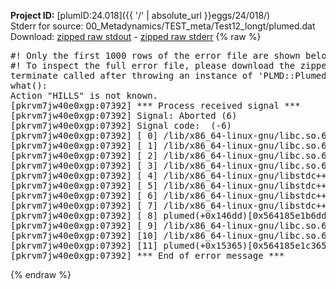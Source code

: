 **Project ID:** [plumID:24.018]({{ '/' | absolute_url }}eggs/24/018/)  
Stderr for source:  00_Metadynamics/TEST_meta/Test12_longt/plumed.dat   
Download: [zipped raw stdout](plumed.dat.plumed.stdout.txt.zip) - [zipped raw stderr](plumed.dat.plumed.stderr.txt.zip) 
{% raw %}
<pre>
#! Only the first 1000 rows of the error file are shown below
#! To inspect the full error file, please download the zipped raw stderr file above
terminate called after throwing an instance of 'PLMD::Plumed::Exception'
what():
Action "HILLS" is not known.
[pkrvm7jw40e0xgp:07392] *** Process received signal ***
[pkrvm7jw40e0xgp:07392] Signal: Aborted (6)
[pkrvm7jw40e0xgp:07392] Signal code:  (-6)
[pkrvm7jw40e0xgp:07392] [ 0] /lib/x86_64-linux-gnu/libc.so.6(+0x45330)[0x7f5b67e45330]
[pkrvm7jw40e0xgp:07392] [ 1] /lib/x86_64-linux-gnu/libc.so.6(pthread_kill+0x11c)[0x7f5b67e9eb2c]
[pkrvm7jw40e0xgp:07392] [ 2] /lib/x86_64-linux-gnu/libc.so.6(gsignal+0x1e)[0x7f5b67e4527e]
[pkrvm7jw40e0xgp:07392] [ 3] /lib/x86_64-linux-gnu/libc.so.6(abort+0xdf)[0x7f5b67e288ff]
[pkrvm7jw40e0xgp:07392] [ 4] /lib/x86_64-linux-gnu/libstdc++.so.6(+0xa5ff5)[0x7f5b682a5ff5]
[pkrvm7jw40e0xgp:07392] [ 5] /lib/x86_64-linux-gnu/libstdc++.so.6(+0xbb0da)[0x7f5b682bb0da]
[pkrvm7jw40e0xgp:07392] [ 6] /lib/x86_64-linux-gnu/libstdc++.so.6(_ZSt10unexpectedv+0x0)[0x7f5b682a5a55]
[pkrvm7jw40e0xgp:07392] [ 7] /lib/x86_64-linux-gnu/libstdc++.so.6(+0xa5a6f)[0x7f5b682a5a6f]
[pkrvm7jw40e0xgp:07392] [ 8] plumed(+0x146dd)[0x564185e1b6dd]
[pkrvm7jw40e0xgp:07392] [ 9] /lib/x86_64-linux-gnu/libc.so.6(+0x2a1ca)[0x7f5b67e2a1ca]
[pkrvm7jw40e0xgp:07392] [10] /lib/x86_64-linux-gnu/libc.so.6(__libc_start_main+0x8b)[0x7f5b67e2a28b]
[pkrvm7jw40e0xgp:07392] [11] plumed(+0x15365)[0x564185e1c365]
[pkrvm7jw40e0xgp:07392] *** End of error message ***
</pre>
{% endraw %}
